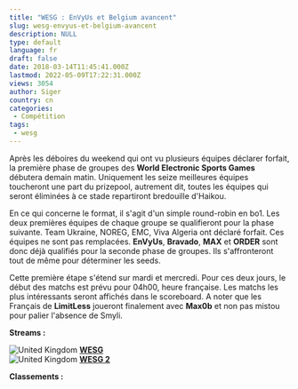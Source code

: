 ```yaml
---
title: "WESG : EnVyUs et Belgium avancent"
slug: wesg-envyus-et-belgium-avancent
description: NULL
type: default
language: fr
draft: false
date: 2018-03-14T11:45:41.000Z
lastmod: 2022-05-09T17:22:31.000Z
views: 3054
author: Siger
country: cn
categories:
 - Compétition
tags:
 - wesg
---
```

Après les déboires du weekend qui ont vu plusieurs équipes déclarer forfait, la première phase de groupes des **World Electronic Sports Games** débutera demain matin. Uniquement les seize meilleures équipes toucheront une part du prizepool, autrement dit, toutes les équipes qui seront éliminées à ce stade repartiront bredouille d'Haikou.  
  
En ce qui concerne le format, il s'agit d'un simple round-robin en bo1\. Les deux premières équipes de chaque groupe se qualifieront pour la phase suivante. Team Ukraine, NOREG, EMC, Viva Algeria ont déclaré forfait. Ces équipes ne sont pas remplacées. **EnVyUs**, **Bravado**, **MAX** et **ORDER** sont donc déjà qualifiés pour la seconde phase de groupes. Ils s'affronteront tout de même pour déterminer les seeds.  
  
Cette première étape s'étend sur mardi et mercredi. Pour ces deux jours, le début des matchs est prévu pour 04h00, heure française. Les matchs les plus intéressants seront affichés dans le scoreboard. A noter que les Français de **LimitLess** joueront finalement avec **Max0b** et non pas mistou pour palier l'absence de Smyli.

**Streams :** 

![United Kingdom](/images/countries/gb.svg)⁠ [**WESG** ](https://www.twitch.tv/wesg%5Fcsgo)  
![United Kingdom](/images/countries/gb.svg)⁠ [**WESG 2**](http://www.twitch.tv/wesg%5Fcsgo%5F2)

**Classements :**
